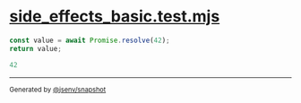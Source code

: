 # [side_effects_basic.test.mjs](../side_effects_basic.test.mjs)

```js
const value = await Promise.resolve(42);
return value;
```

```js
42
```
---

<sub>
  Generated by <a href="https://github.com/jsenv/core/tree/main/packages/independent/snapshot">@jsenv/snapshot</a>
</sub>